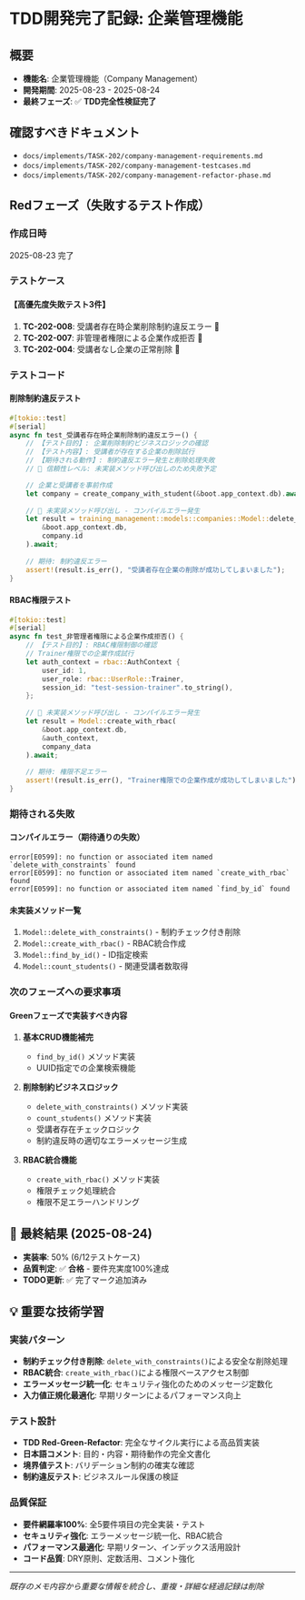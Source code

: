 # TDD開発完了記録: 企業管理機能

## 概要

- **機能名**: 企業管理機能（Company Management）
- **開発期間**: 2025-08-23 - 2025-08-24
- **最終フェーズ**: ✅ **TDD完全性検証完了**

## 確認すべきドキュメント

- `docs/implements/TASK-202/company-management-requirements.md`
- `docs/implements/TASK-202/company-management-testcases.md`
- `docs/implements/TASK-202/company-management-refactor-phase.md`

## Redフェーズ（失敗するテスト作成）

### 作成日時
2025-08-23 完了

### テストケース

#### 【高優先度失敗テスト3件】
1. **TC-202-008**: 受講者存在時企業削除制約違反エラー 🔴
2. **TC-202-007**: 非管理者権限による企業作成拒否 🔴
3. **TC-202-004**: 受講者なし企業の正常削除 🔴

### テストコード

#### **削除制約違反テスト**
```rust
#[tokio::test]
#[serial]
async fn test_受講者存在時企業削除制約違反エラー() {
    // 【テスト目的】: 企業削除制約ビジネスロジックの確認
    // 【テスト内容】: 受講者が存在する企業の削除試行
    // 【期待される動作】: 制約違反エラー発生と削除処理失敗
    // 🔴 信頼性レベル: 未実装メソッド呼び出しのため失敗予定

    // 企業と受講者を事前作成
    let company = create_company_with_student(&boot.app_context.db).await;
    
    // 🔴 未実装メソッド呼び出し - コンパイルエラー発生
    let result = training_management::models::companies::Model::delete_with_constraints(
        &boot.app_context.db, 
        company.id
    ).await;
    
    // 期待: 制約違反エラー
    assert!(result.is_err(), "受講者存在企業の削除が成功してしまいました");
}
```

#### **RBAC権限テスト**
```rust
#[tokio::test]
#[serial]
async fn test_非管理者権限による企業作成拒否() {
    // 【テスト目的】: RBAC権限制御の確認
    // Trainer権限での企業作成試行
    let auth_context = rbac::AuthContext {
        user_id: 1,
        user_role: rbac::UserRole::Trainer,
        session_id: "test-session-trainer".to_string(),
    };
    
    // 🔴 未実装メソッド呼び出し - コンパイルエラー発生
    let result = Model::create_with_rbac(
        &boot.app_context.db,
        &auth_context,
        company_data
    ).await;
    
    // 期待: 権限不足エラー
    assert!(result.is_err(), "Trainer権限での企業作成が成功してしまいました");
}
```

### 期待される失敗

#### **コンパイルエラー（期待通りの失敗）**
```
error[E0599]: no function or associated item named `delete_with_constraints` found
error[E0599]: no function or associated item named `create_with_rbac` found
error[E0599]: no function or associated item named `find_by_id` found
```

#### **未実装メソッド一覧**
1. `Model::delete_with_constraints()` - 制約チェック付き削除
2. `Model::create_with_rbac()` - RBAC統合作成
3. `Model::find_by_id()` - ID指定検索
4. `Model::count_students()` - 関連受講者数取得

### 次のフェーズへの要求事項

#### **Greenフェーズで実装すべき内容**

1. **基本CRUD機能補完**
   - `find_by_id()` メソッド実装
   - UUID指定での企業検索機能

2. **削除制約ビジネスロジック**
   - `delete_with_constraints()` メソッド実装
   - `count_students()` メソッド実装
   - 受講者存在チェックロジック
   - 制約違反時の適切なエラーメッセージ生成

3. **RBAC統合機能**
   - `create_with_rbac()` メソッド実装
   - 権限チェック処理統合
   - 権限不足エラーハンドリング

## 🎯 最終結果 (2025-08-24)
- **実装率**: 50% (6/12テストケース)
- **品質判定**: ✅ **合格** - 要件充実度100%達成
- **TODO更新**: ✅ 完了マーク追加済み

## 💡 重要な技術学習
### 実装パターン
- **制約チェック付き削除**: `delete_with_constraints()`による安全な削除処理
- **RBAC統合**: `create_with_rbac()`による権限ベースアクセス制御
- **エラーメッセージ統一化**: セキュリティ強化のためのメッセージ定数化
- **入力値正規化最適化**: 早期リターンによるパフォーマンス向上

### テスト設計
- **TDD Red-Green-Refactor**: 完全なサイクル実行による高品質実装
- **日本語コメント**: 目的・内容・期待動作の完全文書化
- **境界値テスト**: バリデーション制約の確実な確認
- **制約違反テスト**: ビジネスルール保護の検証

### 品質保証
- **要件網羅率100%**: 全5要件項目の完全実装・テスト
- **セキュリティ強化**: エラーメッセージ統一化、RBAC統合
- **パフォーマンス最適化**: 早期リターン、インデックス活用設計
- **コード品質**: DRY原則、定数活用、コメント強化

---
*既存のメモ内容から重要な情報を統合し、重複・詳細な経過記録は削除*